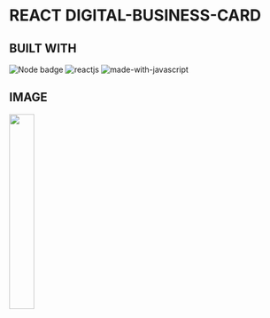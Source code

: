 # REACT DIGITAL-BUSINESS-CARD 
## BUILT WITH
![Node badge](https://img.shields.io/badge/node-v17.0.1-%339933?style=plastic&logo=node.js)
![reactjs](https://img.shields.io/badge/reactjs-v17.0.2-%2361DBFB?style=plastic&logo=react)
![made-with-javascript](https://img.shields.io/badge/Made%20with-javascript-%23F7DF1E?style=plastic&logo=javascript)
## IMAGE
<img src="https://user-images.githubusercontent.com/69026725/153758982-ce2f6958-95fb-4088-b4a6-bc71bc26cea1.png" width="30%"/>
